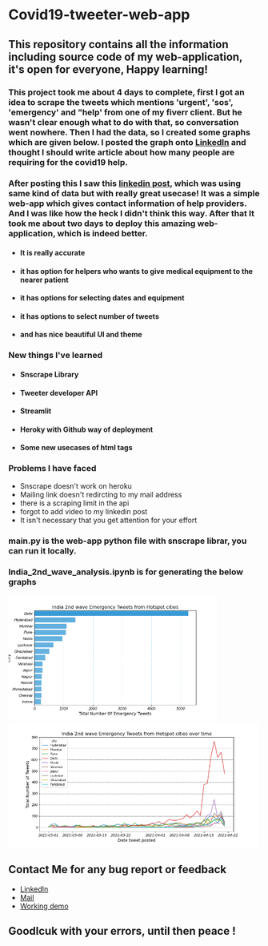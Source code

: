 # Covid19-tweeter-web-app
## This repository contains all the information including source code of my web-application, it's open for everyone, Happy learning!

### This project took me about 4 days to complete, first I got an idea to scrape the tweets which mentions 'urgent', 'sos', 'emergency' and "help' from one of my fiverr client. But he wasn't clear enough what to do with that, so conversation went nowhere. Then I had the data, so I created some graphs which are given below. I posted the graph onto [LinkedIn](https://www.linkedin.com/posts/aditya-rajgor_datascience-stayhomestaysafe-indiafightscorona-activity-6790899052675379200-Sb5Z) and thought I should write article about how many people are requiring for the covid19 help.

### After posting this I saw this [linkedin post](https://www.linkedin.com/posts/sarthakrastogi_india-covid-oxygencylinder-ugcPost-6791260741539381248-U3DV), which was using same kind of data but with really great usecase! It was a simple web-app which gives contact information of help providers. And I was like how the heck I didn't think this way. After that It took me about two days to deploy this amazing web-application, which is indeed better. 

- #### It is really accurate
- #### it has option for helpers who wants to give medical equipment to the nearer patient
- #### it has options for selecting dates and equipment
- #### it has options to select number of tweets 
- #### and has nice beautiful UI and theme

### New things I've learned
- #### Snscrape Library
- #### Tweeter developer API
- #### Streamlit
- #### Heroky with Github way of deployment
- #### Some new usecases of html tags

### Problems I have faced
- Snscrape doesn't work on heroku
- Mailing link doesn't redircting to my mail address 
- there is a scraping limit in the api
- forgot to add video to my linkedin post
- It isn't necessary that you get attention for your effort

### main.py is the web-app python file with snscrape librar, you can run it locally.
### India_2nd_wave_analysis.ipynb is for generating the below graphs

<img src='city_2nd_wave_counts.png' height=250> <img src='city_over_time.png' height=250>

## Contact Me for any bug report or feedback
- [LinkedIn](https://www.linkedin.com/in/aditya-rajgor/)
- <a href = "mailto:adityarajgor88@gmail.com?subject=Feedback regarding web-app&body=Thanks for considering,...">Mail</a>
- [Working demo](https://www.loom.com/share/3c2d3eda08d04f7c9c9bfae0ab1bdf08)

## Goodlcuk with your errors, until then peace !
